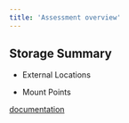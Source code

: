 ```yaml
--- 
title: 'Assessment overview'
---
```


## Storage Summary
-  External Locations

-  Mount Points

[documentation](https://github.com/databrickslabs/ucx/blob/main/docs/assessment.md)
